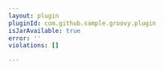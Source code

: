 ```yaml
---
layout: plugin
pluginId: com.github.sample.groovy.plugin
isJarAvailable: true
error: ''
violations: []

---
```

